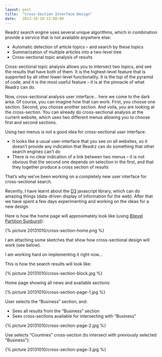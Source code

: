 ```yaml
---
layout: post
title:  "Cross-Section Interface Design"
date:   2013-10-10 12:00:00
---
```


Readrz search engine uses several unique algorithms, which in combination provide a service that is not available anywhere else:

* Automatic detection of article topics – and search by these topics
* Summarization of multiple articles into a two-level tree
* Cross-sectional topic analysis of results

Cross-sectional topic analysis allows you to intersect two topics, and see the results that have both of them. It is the highest-level feature that is supported by all other lower-level functionality. It is the top of the pyramid of code, and it is the most useful feature – it is at the pinnacle of what Readrz can do.

Now, cross-sectional analysis user interface… here we come to the dark area. Of course, you can imagine how that can work. First, you choose one section. Second, you choose another section. And voila, you are looking at the cross-section. You can already do cross-sectional analysis at the current website, which uses two different menus allowing you to choose first and second sections.

Using two menus is not a good idea for cross-sectional user interface:

* It looks like a usual user-interface that you see on all websites, so it doesn’t provide any indication that Readrz can do something that other search engines can’t do
* There is no clear indication of a link between two menus – it is not obvious that the second one depends on selection in the first, and that they together produce a cross section of results

That’s why we’ve been working on a completely new user interface for cross-sectional search.

Recently, I have learnt about the [D3](http://d3js.org/) javascript library, which can do amazing things (data-driven display of information for the web). After that we have spent a few days experimenting and working on the ideas for a new design.

Here is how the home page will approximately look like (using [Bilevel Partition Sunburst](http://bl.ocks.org/mbostock/5944371)):

{% picture 20131010/cross-section-home.png %}
<br />

I am attaching some sketches that show how cross-sectional design will work (see below).

I am working hard on implementing it right now…

<!--more-->

This is how the search results will look like:

{% picture 20131010/cross-section-block.jpg %}
<br />

Home page showing all news and available sections:

{% picture 20131010/cross-section-page-1.jpg %}
<br />

User selects the “Business” section, and:

* Sees all results from the “Business” section
* Sees cross-sections available for intersecting with “Business”

{% picture 20131010/cross-section-page-2.jpg %}
<br />

Use selects “Countries” cross-section (to intersect with previously selected “Business”):

{% picture 20131010/cross-section-page-3.jpg %}
<br />
